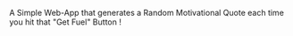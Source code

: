 A Simple Web-App that generates a Random Motivational Quote each time you hit that "Get Fuel" Button !
